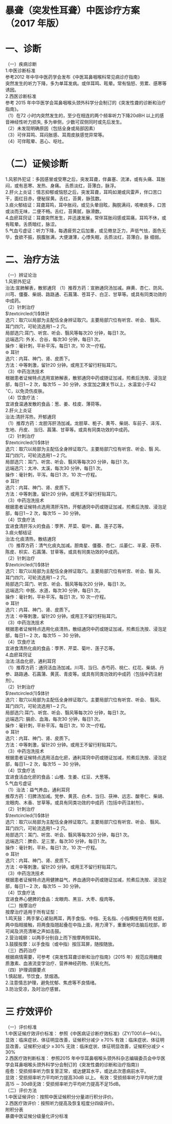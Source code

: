 # 暴聋（突发性耳聋）中医诊疗方案 （2017 年版）  
# 一、诊断  
（一）疾病诊断  
1.中医诊断标准  
参考2012 年中华中医药学会发布《中医耳鼻咽喉科常见病诊疗指南》  
突然发生的听力下降，多为单耳发病。或伴耳鸣、眩晕。常有恼怒、劳累、感寒等诱因。  
2.西医诊断标准  
参考 2015 年中华医学会耳鼻咽喉头颈外科学分会制订的《突发性聋的诊断和治疗指南》。  
（1）在72 小时内突然发生的，至少在相连的两个频率听力下降20dBH 以上的感音神经性听力损失, 多为单侧，少数可双侧同时或先后发生。  
（2）未发现明确原因（包括全身或局部因素）  
（3）可伴耳鸣、耳闷胀感、耳周皮肤感觉异常等。  
（4）可伴眩晕、恶心、呕吐。  
# （二）证候诊断  
1.风邪外犯证：多因感冒或受寒之后，突发耳聋，伴鼻塞、流涕，或有头痛、耳胀闷，或有恶寒、发热、身痛。 舌质淡红，苔薄白，脉浮。  
2.肝火上炎证：情志抑郁或恼怒之后，突发耳聋，耳鸣如潮或风雷声，伴口苦口干，面红目赤，便秘尿黄。舌红，苔黄，脉弦数。  
3.痰火郁结证：耳聋耳鸣，耳中胀闷，或见头晕目眩，胸脘满闷，咳嗽痰多，口苦或淡而无味，二便不畅。舌红，苔黄腻，脉滑数。  
4.血瘀耳窍证：耳聋突然发生，并迅速发展，常伴耳胀闷感或耳痛，耳鸣不休，或有眩晕。舌质暗红，脉涩。  
5.气血亏虚证：听力下降，每遇疲劳之后加重，或见倦怠乏力，声低气怯，面色无华，食欲不振，脘腹胀满，大便溏薄，心悸失眠，舌质淡红，苔薄白，脉 细弱。  
# 二、治疗方法  
（一）辨证论治  
1.风邪外犯证  
治法:宣肺解表，散邪通窍  （1）推荐方药：宣肺通窍汤加减。麻黄、杏仁、防风、川芎、僵蚕、柴胡、路路通、石菖蒲、苍耳子、白芷、甘草等。或具有同类功效的中成药。  
（2）针刺治疗  
$\textcircled{1}$体针  
选穴：取穴以局部为主配伍全身辨证取穴。主要局部穴位有听宫、听会、 翳风、耳门四穴，可轮流选用$1\!\sim\!2$ 穴。  
局部选穴:耳门、听宫、听会、翳风等每次20 分钟，每日1 次。  
远端选穴: 外关、合谷，每次30 分钟，每日1 次。  
操作：毫针刺，平补平泻。每日1 次，10 次一疗程。  
$\circledcirc$  耳针  
选穴：内耳、神门、肾、皮质下。  
方法：中等刺激，留针20 分钟。或用王不留行籽贴耳穴。  
（3）中药泡洗技术  
根据患者证候特点选用宣肺解表，散邪通窍中药或随证加减，煎煮后洗按、浸泡足部，每日$1\!\sim\!2$ 次，每次$15{\sim}30$ 分钟，水宜加之踝关节以上，水温宜小于$42\,^{\circ}\mathrm{C}$，以免烫伤皮肤。  
（4）饮食疗法：  
宜进食温通发散的食品：葱、姜、桂皮、薄荷等。  
2.肝火上炎证  
治法:清肝泻热，开郁通窍  
（1）推荐方药：龙胆泻肝汤加减。龙胆草、栀子、黄芩、柴胡、车前子、泽泻、生地、丹皮、 当归、菖蒲、甘草等。或具有同类功效的中成药。  
（2）针刺治疗  
$\textcircled{1}$体针  
选穴：取穴以局部为主配伍全身辨证取穴。主要局部穴位有听宫、听会、翳 风、耳门四穴，可轮流选用$1\!\sim\!2$ 穴。  
局部选穴：耳门、听宫、听会、翳风等每次20 分钟，每日1 次。  
远端选穴：太冲、太溪，每次30 分钟，每日1 次。  
操作：毫针刺，平泻。每日1 次，10 次一疗程。  
$\circledcirc$  耳针  
选穴：内耳、神门、肾、皮质下。  
方法：中等刺激，留针20 分钟。或用王不留行籽贴耳穴。  
（3）中药泡洗技术  
根据患者证候特点选用清肝泻热，开郁通窍中药或随证加减，煎煮后洗按、浸泡足部，每日$1\!\sim\!2$ 次，每次$15{\sim}30$ 分钟。  
（4）饮食疗法  
宜进食清肝泻火的食品：荸荠、芹菜、菊叶、藕、莲子芯等。  
3.痰火郁结证  
治法:化痰清热，散结通窍  
（1）推荐方药：清气化痰丸加减。胆南星、僵蚕、杏仁、瓜蒌仁、半夏、茯苓、陈皮、枳实、石菖蒲、甘草等。或具有同类功效的中成药。  
（2）针刺治疗  
$\textcircled{1}$体针  
选穴：取穴以局部为主配伍全身辨证取穴。主要局部穴位有听宫、听会、翳 风、耳门四穴，可轮流选用$1\!\sim\!2$ 穴。  
局部选穴:耳门、听宫、听会、翳风等每次20 分钟，每日1 次。  
远端选穴: 中脘、水道，每次30 分钟，每日1 次。  
操作：毫针刺，平补平泻。每日1 次，10 次一疗程。  
$\circledcirc$  耳针  
选穴：内耳、神门、肾、皮质下。  
方法：中等刺激，留针20 分钟。或用王不留行籽贴耳穴。  
（3）中药泡洗技术  
根据患者证候特点选用化痰清热，散结通窍中药或随证加减，煎煮后洗按、浸泡足部，每日$1\!\sim\!2$ 次，每次$15{\sim}30$ 分钟。  
（4）饮食疗法  
宜进食清热化痰的食品：荸荠、芹菜、菊叶、莲子芯等。  
4.血瘀耳窍证  
治法:活血化瘀，通利耳窍  
（1）推荐方药：通窍活血汤加减。川芎、当归、赤芍药、桃仁、红花、柴胡、丹参、路路通、石菖蒲、黄芪、青皮等。或具有同类功效的中成药（包括中药注射剂）。  
（2）针刺治疗  
$\textcircled{1}$体针  
选穴：取穴以局部为主配伍全身辨证取穴。主要局部穴位有听宫、听会、 翳风、耳门四穴，可轮流选用$1\!\sim\!2$ 穴。  
局部选穴:耳门、听宫、听会、翳风等每次20 分钟，每日1 次。  
远端选穴: 膈俞、血海，每次30 分钟，每日1 次。  
操作：毫针刺，平补平泻。每日1 次，10 次一疗程。  
$\circledcirc$  耳针  
选穴：内耳、神门、肾、皮质下。  
方法：中等刺激，留针20 分钟。或用王不留行籽贴耳穴。  
（3）中药泡洗技术  
根据患者证候特点选用活血化瘀，通利耳窍中药或随证加减，煎煮后洗按、浸泡足部，每日$1\!\sim\!2$ 次，每次$15{\sim}30$ 分钟。  
（4）饮食疗法  
宜进食活血化瘀的食品：山楂、生姜、红豆、大葱等。  
5.气血亏虚证  
（1）治法：益气养血，通利耳窍  
推荐方药：归脾汤加减。党参、黄芪、白术、当归、茯神、远志、酸枣仁、柴胡、龙眼肉、木香、甘草等。或具有同类功效的中成药（包括中药注射剂）。  
（2）针刺治疗  
$\textcircled{1}$体针  
选穴：取穴以局部为主配伍全身辨证取穴。主要局部穴位有听宫、听会、 翳风、耳门四穴，可轮流选用$1\!\sim\!2$ 穴。  
局部选穴：耳门、听宫、听会、翳风等每次20 分钟，每日1 次。  
远端选穴：脾俞、足三里，每次30 分钟，每日1 次。  
操作：毫针刺，平补。每日1 次，10 次一疗程。  
$\circledcirc$  耳针  
选穴：内耳、神门、肾、皮质下。  
方法：中等刺激，留针20 分钟。或用王不留行籽贴耳穴。  
（3）中药泡洗技术  
根据患者证候特点选用健脾益气，养血通窍中药或随证加减，煎煮后洗按、浸泡足部，每日$1\!\sim\!2$ 次，每次$15{\sim}30$ 分钟。  
（4）饮食疗法  
宜进食养心健脾的食品：龙眼肉、黑豆、大枣、瘦肉等。  
（二）按摩治疗  
按摩治疗适用于所有证型：  
1.鸣天鼓：两手掌心紧贴两耳，两手食指、中指、无名指、小指横按在两侧 枕部，两中指相接触，将两食指翘起叠在中指上面，用力滑下，重重地叩击脑后枕部，即可闻及洪亮清晰之声如击鼓。  
2.营治城廓：以两手分别自上而下按摩两侧耳轮。  
3.鼓膜按摩：以手食指（或中指）按压耳屏，随按随放。  
（三）西药治疗  
根据病情需要，可参考《突发性耳聋诊断和治疗指南》（2015 年）规范应用糖皮质激素、血液流变学治疗、营养神经药物、抗氧化剂。  
（四）护理调摄要点  
1.慎起居，节饮食，禁烟酒。  
2.注意情志护理，避免忧郁、焦虑等不良情绪。  
3.防治受凉，及时治疗感冒。  
# 三 疗效评价  
（一）评价标准  
1.中医证候疗效评价标准： 参照《中医病证诊断疗效标准》（ZY/T001.6—94）)。  
显效：临床症状、体征明显改善，证候积分减少 $\geqslant\!70\%$ 有效：临床症状、体征明显改善，证候积分减少 $\geqslant\!30\%$ 无效：临床症状、体征明显改善，证候积分减少  $<\!30\%$  
2.西医疗效判断标准： 参照2015 年中华耳鼻咽喉头颈外科杂志编辑委员会中华医学会耳鼻咽喉头颈外科学分会制订的《突发性聋的诊断和治疗指南》)  
痊愈：受损频率听力恢复至正常，或达健耳水平，或达此次患病前水平。  
显效：受损频率听力平均听力提高30dB 以上。  有效：受损频率听力平均听力提高$15{\sim}30\mathrm{dB}$无效：受损频率听力平均听力提高不足15dB。  
（二）评价方法  
1.中医证候评价：按照中医证候积分分量进行积分评价。  
2.西医疗效评价：按照听力提高及恢复程度分四级评价。  
附积分表  
暴聋中医证候分级量化评分标准  
